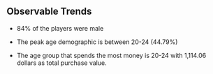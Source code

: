 ## Observable Trends
 - 84% of the players were male

 - The peak age demographic is between 20-24 (44.79%)
 
 - The age group that spends the most money is 20-24 with 1,114.06 dollars as total purchase value.
